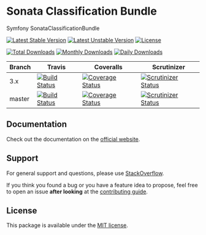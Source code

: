 # Sonata Classification Bundle

Symfony SonataClassificationBundle

[![Latest Stable Version](https://poser.pugx.org/sonata-project/classification-bundle/v/stable)](https://packagist.org/packages/sonata-project/classification-bundle)
[![Latest Unstable Version](https://poser.pugx.org/sonata-project/classification-bundle/v/unstable)](https://packagist.org/packages/sonata-project/classification-bundle)
[![License](https://poser.pugx.org/sonata-project/classification-bundle/license)](https://packagist.org/packages/sonata-project/classification-bundle)

[![Total Downloads](https://poser.pugx.org/sonata-project/classification-bundle/downloads)](https://packagist.org/packages/sonata-project/classification-bundle)
[![Monthly Downloads](https://poser.pugx.org/sonata-project/classification-bundle/d/monthly)](https://packagist.org/packages/sonata-project/classification-bundle)
[![Daily Downloads](https://poser.pugx.org/sonata-project/classification-bundle/d/daily)](https://packagist.org/packages/sonata-project/classification-bundle)

Branch | Travis | Coveralls | Scrutinizer |
------ | ------ | --------- | ----------- |
3.x   | [![Build Status][travis_stable_badge]][travis_stable_link]     | [![Coverage Status][coveralls_stable_badge]][coveralls_stable_link]     | [![Scrutinizer Status][scrutinizer_stable_badge]][scrutinizer_stable_link] |
master | [![Build Status][travis_unstable_badge]][travis_unstable_link] | [![Coverage Status][coveralls_unstable_badge]][coveralls_unstable_link] | [![Scrutinizer Status][scrutinizer_unstable_badge]][scrutinizer_unstable_link] |

## Documentation

Check out the documentation on the [official website](https://sonata-project.org/bundles/classification).

## Support

For general support and questions, please use [StackOverflow](http://stackoverflow.com/questions/tagged/sonata).

If you think you found a bug or you have a feature idea to propose, feel free to open an issue
**after looking** at the [contributing guide](CONTRIBUTING.md).

## License

This package is available under the [MIT license](LICENSE).

[travis_stable_badge]: https://travis-ci.org/sonata-project/SonataClassificationBundle.svg?branch=3.x
[travis_stable_link]: https://travis-ci.org/sonata-project/SonataClassificationBundle
[travis_unstable_badge]: https://travis-ci.org/sonata-project/SonataClassificationBundle.svg?branch=master
[travis_unstable_link]: https://travis-ci.org/sonata-project/SonataClassificationBundle

[coveralls_stable_badge]: https://coveralls.io/repos/github/sonata-project/SonataClassificationBundle/badge.svg?branch=3.x
[coveralls_stable_link]: https://coveralls.io/github/sonata-project/SonataClassificationBundle?branch=3.x
[coveralls_unstable_badge]: https://coveralls.io/repos/github/sonata-project/SonataClassificationBundle/badge.svg?branch=master
[coveralls_unstable_link]: https://coveralls.io/github/sonata-project/SonataClassificationBundle?branch=master

[scrutinizer_stable_badge]: https://scrutinizer-ci.com/g/sonata-project/SonataClassificationBundle/badges/quality-score.png?b=3.x
[scrutinizer_stable_link]: https://scrutinizer-ci.com/g/sonata-project/SonataClassificationBundle/?branch=3.x
[scrutinizer_unstable_badge]: https://scrutinizer-ci.com/g/sonata-project/SonataClassificationBundle/badges/quality-score.png?b=master
[scrutinizer_unstable_link]: https://scrutinizer-ci.com/g/sonata-project/SonataClassificationBundle/?branch=master
